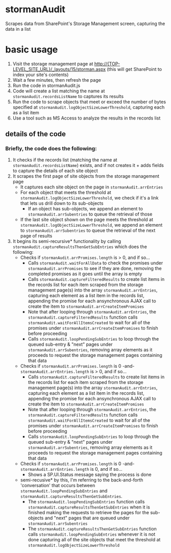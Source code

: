 # stormanAudit
Scrapes data from SharePoint's Storage Management screen, capturing the data in a list

# basic usage
1. Visit the storage management page at [http://{TOP-LEVEL_SITE_URL}/_layouts/15/storman.aspx](http://{TOP-LEVEL_SITE_URL}/_layouts/15/storman.aspx) (this will get SharePoint to index your site's contents)
2. Wait a few minutes, then refresh the page
3. Run the code in stormanAudit.js
4. Code will create a list matching the name at `stormanAudit.recordsListName` to captures its results
5. Run the code to scrape objects that meet or exceed the number of bytes specified at `stormanAudit.logObjectSizeLowerThreshold`, capturing each as a list item
6. Use a tool such as MS Access to analyze the results in the records list

## details of the code
### Briefly, the code does the following:
1. It checks if the records list (matching the name at `stormanAudit.recordsListName`) exists, and if not creates it + adds fields to capture the details of each site object
2. It scrapes the first page of site objects from the storage management page
   * It captures each site object on the page in `stormanAudit.arrEntries`
   * For each object that meets the threshold at `stormanAudit.logObjectSizeLowerThreshold`, we check if it's a link that lets us drill down to its sub-objects
     * If an object has sub-objects, we append an element to `stormanAudit.arrSubentries` to queue the retrieval of those
   * If the last site object shown on the page meets the threshold at `stormanAudit.logObjectSizeLowerThreshold`, we append an element to `stormanAudit.arrSubentries` to queue the retrieval of the next page of results
3. It begins its semi-recursive* functionality by calling `stormanAudit.captureResultsThenGetSubEntries` which does the following:
   * Checks if `stormanAudit.arrPromises.length` is > 0, and if so...
     * Calls `stormanAudit.waitForAllData` to check the promises under `stormanAudit.arrPromises` to see if they are done, removing the completed promises as it goes until the array is empty
     * Calls `stormanAudit.captureFilteredResults` to create list items in the records list for each item scraped from the storage management page(s) into the array `stormanAudit.arrEntries`, capturing each element as a list item in the records list, appending the promise for each ansynchronous AJAX call to create the item to `stormanAudit.arrCreateItemPromises`
     * Note that after looping through `stormanAudit.arrEntries`, the `stormanAudit.captureFilteredResults` function calls `stormanAudit.waitForAllItemsCreated` to wait for all of the promises under `stormanAudit.arrCreateItemPromises` to finish before proceeding
     * Calls `stormanAudit.loopPendingSubEntries` to loop through the queued sub-entry & "next" pages under `stormanAudit.arrSubentries`, removing array elements as it proceeds to request the storage management pages containing that data
   * Checks if `stormanAudit.arrPromises.length` is 0 -and- `stormanAudit.arrEntries.length` is > 0, and if so...
     * Calls `stormanAudit.captureFilteredResults` to create list items in the records list for each item scraped from the storage management page(s) into the array `stormanAudit.arrEntries`, capturing each element as a list item in the records list, appending the promise for each ansynchronous AJAX call to create the item to `stormanAudit.arrCreateItemPromises`
     * Note that after looping through `stormanAudit.arrEntries`, the `stormanAudit.captureFilteredResults` function calls `stormanAudit.waitForAllItemsCreated` to wait for all of the promises under `stormanAudit.arrCreateItemPromises` to finish before proceeding
     * Calls `stormanAudit.loopPendingSubEntries` to loop through the queued sub-entry & "next" pages under `stormanAudit.arrSubentries`, removing array elements as it proceeds to request the storage management pages containing that data
   * Checks if `stormanAudit.arrPromises.length` is 0 -and- `stormanAudit.arrEntries.length` is 0, and if so...
     * Shows a SP.UI.Status message saying the process is done
   * semi-recusive* by this, I'm referring to the back-and-forth 'conversation' that occurs between `stormanAudit.loopPendingSubEntries` and `stormanAudit.captureResultsThenGetSubEntries`. 
     * The `stormanAudit.loopPendingSubEntries` function calls `stormanAudit.captureResultsThenGetSubEntries` when it is finished making the requests to retrieve the pages for the sub-objects and "next" pages that are queued under `stormanAudit.arrSubentries`
     * The `stormanAudit.captureResultsThenGetSubEntries` function calls `stormanAudit.loopPendingSubEntries` whenever it is not done capturing all of the site objects that meet the threshold at `stormanAudit.logObjectSizeLowerThreshold`
